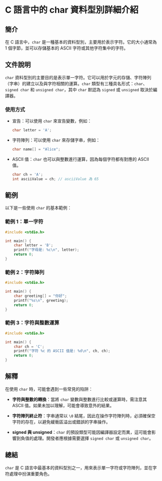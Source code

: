 <!--
Meta Description: # C 語言中的 char 資料型別詳細介紹 ## 簡介 在 C 語言中，`char` 是一種基本的資料型別，主要用於表示字符。它的大小通常為 1 個字節，並可以存儲基本的 ASCII 字符或其他字符集中的字符。 ## 文件說明 `char` 資料型別的主要目的是表示單一字符。它可以用於字元的存儲、...
Meta Keywords: char, ascii, signed, unsigned, int
-->

# C 語言中的 char 資料型別詳細介紹

## 簡介
在 C 語言中，`char` 是一種基本的資料型別，主要用於表示字符。它的大小通常為 1 個字節，並可以存儲基本的 ASCII 字符或其他字符集中的字符。

## 文件說明
`char` 資料型別的主要目的是表示單一字符。它可以用於字元的存儲、字符陣列（字串）的建立以及與字符相關的運算。`char` 類型有三種具名形式：`char`、`signed char` 和 `unsigned char`，其中 `char` 默認為 `signed` 或 `unsigned` 取決於編譯器。

### 使用方式
- 宣告：可以使用 `char` 來宣告變數，例如：
  ```c
  char letter = 'A';
  ```

- 字符陣列：可以使用 `char` 來存儲字串，例如：
  ```c
  char name[] = "Alice";
  ```

- ASCII 值：`char` 也可以與整數進行運算，因為每個字符都有對應的 ASCII 值。
  ```c
  char ch = 'A';
  int asciiValue = ch; // asciiValue 為 65
  ```

## 範例
以下是一些使用 `char` 的基本範例：

### 範例 1：單一字符
```c
#include <stdio.h>

int main() {
    char letter = 'B';
    printf("字母是: %c\n", letter);
    return 0;
}
```

### 範例 2：字符陣列
```c
#include <stdio.h>

int main() {
    char greeting[] = "你好";
    printf("%s\n", greeting);
    return 0;
}
```

### 範例 3：字符與整數運算
```c
#include <stdio.h>

int main() {
    char ch = 'C';
    printf("字符 %c 的 ASCII 值是: %d\n", ch, ch);
    return 0;
}
```

## 解釋
在使用 `char` 時，可能會遇到一些常見的陷阱：

- **字符與整數的轉換**：當將 `char` 變數與整數進行比較或運算時，需注意其 ASCII 值。如果未加以理解，可能會導致意外的結果。
  
- **字符陣列終止符**：字串通常以 `\0` 結尾，因此在操作字符陣列時，必須確保空字符的存在，以避免緩衝區溢出或錯誤的字串操作。

- **signed 與 unsigned**：`char` 的預設類型可能因編譯器設定而異，這可能會影響到負值的處理。開發者應根據需要選擇 `signed char` 或 `unsigned char`。

## 總結
`char` 是 C 語言中最基本的資料型別之一，用來表示單一字符或字符陣列，並在字符處理中扮演重要角色。
